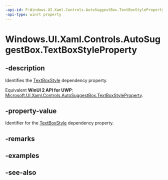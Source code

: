 ```yaml
---
-api-id: P:Windows.UI.Xaml.Controls.AutoSuggestBox.TextBoxStyleProperty
-api-type: winrt property
---
```


<!-- Property syntax
public Windows.UI.Xaml.DependencyProperty TextBoxStyleProperty { get; }
-->

# Windows.UI.Xaml.Controls.AutoSuggestBox.TextBoxStyleProperty

## -description
Identifies the [TextBoxStyle](autosuggestbox_textboxstyle.md) dependency property.

Equivalent **WinUI 2 API for UWP**: [Microsoft.UI.Xaml.Controls.AutoSuggestBox.TextBoxStyleProperty](/windows/winui/api/microsoft.ui.xaml.controls.autosuggestbox.textboxstyleproperty).

## -property-value
Identifier for the [TextBoxStyle](autosuggestbox_textboxstyle.md) dependency property.

## -remarks

## -examples

## -see-also
